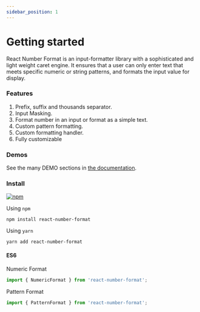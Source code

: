 ```yaml
---
sidebar_position: 1
---
```


# Getting started

React Number Format is an input-formatter library with a sophisticated and light weight caret engine.  It ensures that a user can only enter text that meets specific numeric or string patterns, and formats the input value for display.

### Features

1. Prefix, suffix and thousands separator.
1. Input Masking.
1. Format number in an input or format as a simple text.
1. Custom pattern formatting.
1. Custom formatting handler.
1. Fully customizable

### Demos

See the many DEMO sections in [the documentation](https://s-yadav.github.io/react-number-format/docs/props).

### Install

[![npm](https://img.shields.io/npm/dm/react-number-format.svg)](https://www.npmjs.com/package/react-number-format)

Using `npm`

```
npm install react-number-format
```

Using `yarn`

```
yarn add react-number-format
```

#### ES6

Numeric Format

```js
import { NumericFormat } from 'react-number-format';
```

Pattern Format

```js
import { PatternFormat } from 'react-number-format';
```
